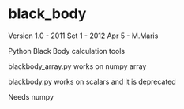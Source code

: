 black_body
==========

Version 1.0 - 2011 Set 1 - 2012 Apr 5 - M.Maris


Python Black Body calculation tools

blackbody_array.py works on numpy array 

blackbody.py works on scalars and it is deprecated

Needs numpy



